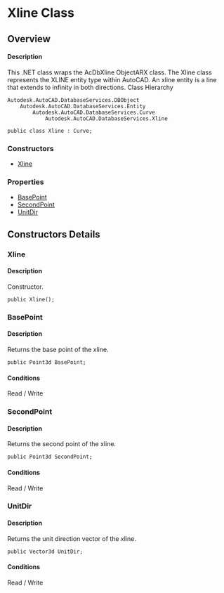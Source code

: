 # Xline Class

## Overview

#### Description
This .NET class wraps the AcDbXline ObjectARX class. 
The Xline class represents the XLINE entity type within AutoCAD. An xline entity is a line that extends to infinity in both directions.
Class Hierarchy
```text
Autodesk.AutoCAD.DatabaseServices.DBObject
    Autodesk.AutoCAD.DatabaseServices.Entity
        Autodesk.AutoCAD.DatabaseServices.Curve
            Autodesk.AutoCAD.DatabaseServices.Xline
```

```text
public class Xline : Curve;
```

### Constructors

- [Xline](#xline)

### Properties

- [BasePoint](#basepoint)
- [SecondPoint](#secondpoint)
- [UnitDir](#unitdir)


## Constructors Details

### Xline

#### Description
Constructor.
```text
public Xline();
```

### BasePoint

#### Description
Returns the base point of the xline.
```text
public Point3d BasePoint;
```

#### Conditions
Read / Write
### SecondPoint

#### Description
Returns the second point of the xline.
```text
public Point3d SecondPoint;
```

#### Conditions
Read / Write
### UnitDir

#### Description
Returns the unit direction vector of the xline.
```text
public Vector3d UnitDir;
```

#### Conditions
Read / Write